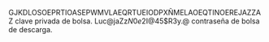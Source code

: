 GJKDLOSOEPRTIOASEPWMVLAEQRTUEIODPXÑMELAOEQTINOEREJAZZAZ clave privada de bolsa.
Luc@jaZz$N0e$2I@45$R3y.@ contraseña de bolsa de descarga.